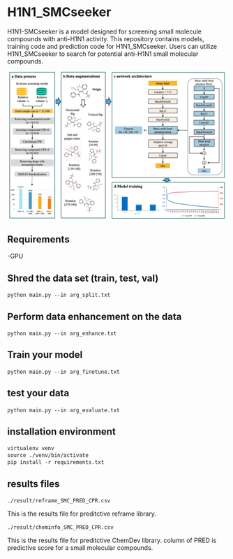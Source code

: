 # H1N1_SMCseeker

H1N1-SMCseeker is a model designed for screening small molecule compounds with anti-H1N1 activity. This repository contains models, training code and prediction code for H1N1_SMCseeker. Users can utilize H1N1_SMCseeker to search for potential anti-H1N1 small molecular compounds.

![architecture](./architecture.jpg "architecture")

## Requirements
-GPU

## Shred the data set (train, test, val)
```shell
python main.py --in arg_split.txt
```

## Perform data enhancement on the data
```shell
python main.py --in arg_enhance.txt
```

## Train your model
```shell
python main.py --in arg_finetune.txt
```

## test your data
```shell
python main.py --in arg_evaluate.txt
```

## installation environment
```shell
virtualenv venv
source ./venv/bin/activate
pip install -r requirements.txt
```
## results files
```
./result/reframe_SMC_PRED_CPR.csv
```
This is the results file for preditctive reframe library.
```
./result/cheminfo_SMC_PRED_CPR.csv
```
This is the results file for preditctive ChemDev library.
column of PRED is predictive score for a small molecular compounds.

